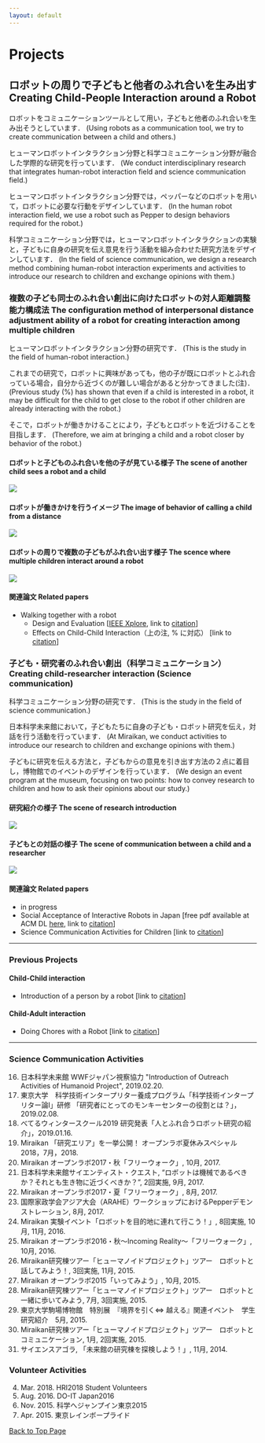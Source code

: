 ```yaml
---
layout: default
---
```


# Projects

## ロボットの周りで子どもと他者のふれ合いを生み出す Creating Child-People Interaction around a Robot

ロボットをコミュニケーションツールとして用い，子どもと他者のふれ合いを生み出そうとしています．
(Using robots as a communication tool, we try to create communication between a child and others.)

ヒューマンロボットインタラクション分野と科学コミュニケーション分野が融合した学際的な研究を行っています．
(We conduct interdisciplinary research that integrates human-robot interaction field and science communication field.)

ヒューマンロボットインタラクション分野では，ペッパーなどのロボットを用いて，ロボットに必要な行動をデザインしています．
(In the human robot interaction field, we use a robot such as Pepper to design behaviors required for the robot.)

科学コミュニケーション分野では，ヒューマンロボットインタラクションの実験と，子どもに自身の研究を伝え意見を行う活動を組み合わせた研究方法をデザインしています．
(In the field of science communication, we design a research method combining human-robot interaction experiments and activities to introduce our research to children and exchange opinions with them.)

### 複数の子ども同士のふれ合い創出に向けたロボットの対人距離調整能力構成法 The configuration method of interpersonal distance adjustment ability of a robot for creating interaction among multiple children

ヒューマンロボットインタラクション分野の研究です．
(This is the study in the field of human-robot interaction.)

これまでの研究で，ロボットに興味があっても，他の子が既にロボットとふれ合っている場合，自分から近づくのが難しい場合があると分かってきました(注)．
(Previous study (%) has shown that even if a child is interested in a robot, it may be difficult for the child to get close to the robot if other children are already interacting with the robot.)

そこで，ロボットが働きかけることにより，子どもとロボットを近づけることを目指します．
(Therefore, we aim at bringing a child and a robot closer by behavior of the robot.)

#### ロボットと子どものふれ合いを他の子が見ている様子 The scene of another child sees a robot and a child

![](figure/another-child-seeing-robot-and-child.png)

#### ロボットが働きかけを行うイメージ The image of behavior of calling a child from a distance 

![](figure/calling-for-child.png)

#### ロボットの周りで複数の子どもがふれ合い出す様子 The scence where multiple children interact around a robot

![](figure/interaction-with-many-children-occur.png)

#### 関連論文 Related papers

- Walking together with a robot
  - Design and Evaluation
  [<a href="https://doi.org/10.1109/SII.2015.7405071">IEEE Xplore</a>, link to <a href="{{ site.baseurl }}/publications.html#SII2015">citation</a>]
   - Effects on Child-Child Interaction（上の注, % に対応）
   [link to <a href="{{ site.baseurl }}/publications.html#RO-MAN2018-1">citation</a>]

### 子ども・研究者のふれ合い創出（科学コミュニケーション）Creating child-researcher interaction (Science communication)

科学コミュニケーション分野の研究です．
(This is the study in the field of science communication.)

日本科学未来館において，子どもたちに自身の子ども・ロボット研究を伝え，対話を行う活動を行っています．
(At Miraikan, we conduct activities to introduce our research to children and exchange opinions with them.)

子どもに研究を伝える方法と，子どもからの意見を引き出す方法の２点に着目し，博物館でのイベントのデザインを行っています．
(We design an event program at the museum, focusing on two points: how to convey research to children and how to ask their opinions about our study.)

#### 研究紹介の様子 The scene of research introduction

![](figure/joint-research-introduction.jpg)

#### 子どもとの対話の様子 The scene of communication between a child and a researcher

![](figure/communication-with-visitors.png)

#### 関連論文 Related papers

- in progress
- Social Acceptance of Interactive Robots in Japan [free pdf available at ACM DL <a href="https://doi.org/10.1145/3173386.3177012">here</a>, link to <a href="{{ site.baseurl }}/publications.html#HRI2018-2">citation</a>]
- Science Communication Activities for Children [link to <a href="{{ site.baseurl }}/publications.html#RSJ2017">citation</a>]

***

### Previous Projects

#### Child-Child interaction

- Introduction of a person by a robot [link to <a href="{{ site.baseurl }}/publications.html#RO-MAN2018-2">citation</a>]

#### Child-Adult interaction

- Doing Chores with a Robot [link to <a href="{{ site.baseurl }}/publications.html#IFHE2016">citation</a>]

***

### Science Communication Activities

16. 日本科学未来館 WWFジャパン視察協力 "Introduction of Outreach Activities of Humanoid Project", 2019.02.20. 
15. 東京大学　科学技術インタープリター養成プログラム「科学技術インタープリター論I」研修 「研究者にとってのモンキーセンターの役割とは？」，2019.02.08.  
14. べてるウィンタースクール2019 研究発表「人とふれ合うロボット研究の紹介」，2019.01.16.  
13. Miraikan 「研究エリア」を一挙公開！ オープンラボ夏休みスペシャル2018，7月，2018. 
12. Miraikan オープンラボ2017・秋「フリーウォーク」, 10月, 2017.
11. 日本科学未来館サイエンティスト・クエスト, “ロボットは機械であるべきか？それとも生き物に近づくべきか？”, 2回実施, 9月, 2017.
10. Miraikan オープンラボ2017・夏「フリーウォーク」, 8月, 2017.
9. 国際家政学会アジア大会（ARAHE）ワークショップにおけるPepperデモンストレーション, 8月, 2017.
8. Miraikan 実験イベント「ロボットを目的地に連れて行こう！」, 8回実施, 10月, 11月, 2016.
7. Miraikan オープンラボ2016・秋～Incoming Reality～「フリーウォーク」, 10月, 2016.
6. Miraikan研究棟ツアー「ヒューマノイドプロジェクト」ツアー　ロボットと話してみよう！, 3回実施, 11月, 2015.
5. Miraikan オープンラボ2015「いってみよう」, 10月, 2015.
4. Miraikan研究棟ツアー「ヒューマノイドプロジェクト」ツアー　ロボットと一緒に歩いてみよう, 7月, 3回実施, 2015.
3. 東京大学駒場博物館　特別展　『境界を引く⇔ 越える』関連イベント　学生研究紹介　5月, 2015.
2. Miraikan研究棟ツアー「ヒューマノイドプロジェクト」ツアー　ロボットとコミュニケーション, 1月, 2回実施, 2015.
1. サイエンスアゴラ, 「未来館の研究棟を探検しよう！」, 11月, 2014.

### Volunteer Activities

4. Mar. 2018. HRI2018 Student Volunteers
3. Aug. 2016.  DO-IT Japan2016
2. Nov. 2015.  科学へジャンプイン東京2015
1. Apr. 2015.  東京レインボープライド

<a href="{{ site.baseurl }}/index.html">Back to Top Page</a>